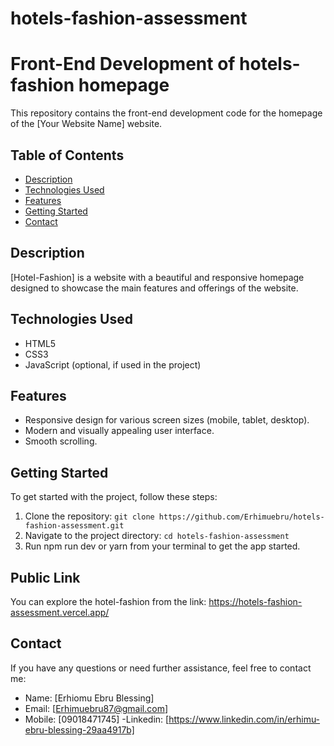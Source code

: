 # hotels-fashion-assessment

# Front-End Development of hotels-fashion homepage

This repository contains the front-end development code for the homepage of the [Your Website Name] website.

## Table of Contents

- [Description](#description)
- [Technologies Used](#technologies-used)
- [Features](#features)
- [Getting Started](#getting-started)
- [Contact](#contact)

## Description

[Hotel-Fashion] is a website with a beautiful and responsive homepage designed to showcase the main features and offerings of the website.

## Technologies Used

- HTML5
- CSS3
- JavaScript (optional, if used in the project)

## Features

- Responsive design for various screen sizes (mobile, tablet, desktop).
- Modern and visually appealing user interface.
- Smooth scrolling.


## Getting Started

To get started with the project, follow these steps:

1. Clone the repository: `git clone https://github.com/Erhimuebru/hotels-fashion-assessment.git`
2. Navigate to the project directory: `cd hotels-fashion-assessment`
3. Run npm run dev or yarn from your terminal to get the app started.


## Public Link

You can explore the hotel-fashion from the link: https://hotels-fashion-assessment.vercel.app/

## Contact

If you have any questions or need further assistance, feel free to contact me:

- Name: [Erhiomu Ebru Blessing]
- Email: [Erhimuebru87@gmail.com]
- Mobile: [09018471745]
-Linkedin: [https://www.linkedin.com/in/erhimu-ebru-blessing-29aa4917b]
